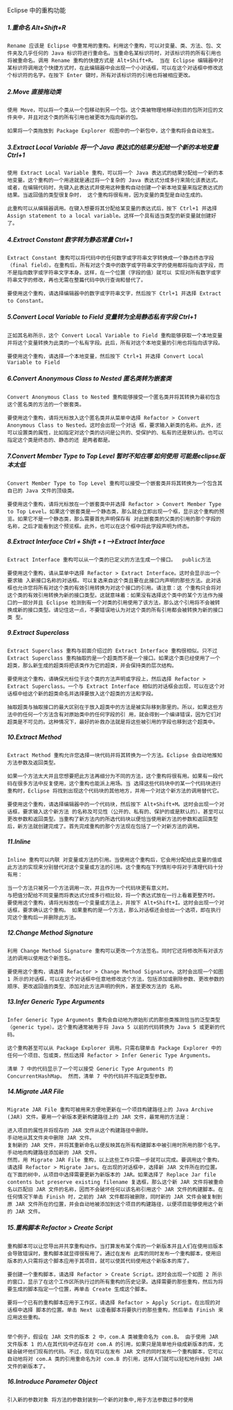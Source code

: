 Eclipse 中的重构功能

##### 1.重命名   Alt+Shift+R

	Rename 应该是 Eclipse 中重常用的重构。利用这个重构，可以对变量、类、方法、包、文件夹及几乎任何的 Java 标识符进行重命名。当重命名某标识符时，对该标识符的所有引用也将被重命名。调用 Rename 重构的快捷方式是 Alt+Shift+R。 当在 Eclipse 编辑器中对某标识符调用这个快捷方式时，在此编辑器中会出现一个小对话框，可以在这个对话框中修改这个标识符的名字。在按下 Enter 键时，所有对该标识符的引用也将被相应更改。

##### 2.Move  直接拖动类

	使用 Move，可以将一个类从一个包移动到另一个包。这个类被物理地移动到目的包所对应的文件夹中，并且对这个类的所有引用也被更改为指向新的包。

	如果将一个类拖放到 Package Explorer 视图中的一个新包中，这个重构将会自动发生。

##### 3.Extract Local Variable   将一个 Java 表达式的结果分配给一个新的本地变量  Ctrl+1

	使用 Extract Local Variable 重构，可以将一个 Java 表达式的结果分配给一个新的本地变量。这个重构的一个用途就是通过将一个复杂的 Java 表达式分成多行来简化该表达式。或者，在编辑代码时，先键入此表达式并使用这种重构自动创建一个新本地变量来指定表达式的结果。当返回值的类型很复杂时， 这个重构将很有用，因为变量的类型是自动生成的。

	此重构可以从编辑器调用。在键入想要将其分配给某变量的表达式后，按下 Ctrl+1 并选择 Assign statement to a local variable。这样一个具有适当类型的新变量就创建好了。

##### 4.Extract Constant   数字转为静态常量   Ctrl+1

	Extract Constant 重构可以将代码中的任何数字或字符串文字转换成一个静态终态字段（final field）。在重构后，所有对这个类中的数字或字符串文字的使用都将指向该字段，而不是指向数字或字符串文字本身。这样，在一个位置（字段的值）就可以 实现对所有数字或字符串文字的修改，再也无需在整篇代码中执行查询和替代了。

	要使用这个重构，请选择编辑器中的数字或字符串文字，然后按下 Ctrl+1 并选择 Extract to Constant。

##### 5.Convert Local Variable to Field   变量转为全局静态私有字段  Ctrl+1 

	正如其名称所示，这个 Convert Local Variable to Field 重构能够获取一个本地变量并将这个变量转换为此类的一个私有字段。此后，所有对这个本地变量的引用也将指向该字段。

	要使用这个重构，请选择一个本地变量，然后按下 Ctrl+1 并选择 Convert Local Variable to Field

##### 6.Convert Anonymous Class to Nested 匿名类转为嵌套类

	Convert Anonymous Class to Nested 重构能够接受一个匿名类并将其转换为最初包含这个匿名类的方法的一个嵌套类。

	要使用这个重构，请将光标放入这个匿名类并从菜单中选择 Refactor > Convert Anonymous Class to Nested。这时会出现一个对话 框，要求输入新类的名称。此外，还可以设置类的属性，比如指定对这个类的访问是公共的、受保护的、私有的还是默认的。也可以指定这个类是终态的、静态的还 是两者都是。

##### 7.Convert Member Type to Top Level  暂时不知在哪 如何使用 可能是eclipse版本太低

	Convert Member Type to Top Level 重构可以接受一个嵌套类并将其转换为一个包含其自已的 Java 文件的顶级类。

	要使用这个重构，请将光标放在一个嵌套类中并选择 Refactor > Convert Member Type to Top Level。如果这个嵌套类是一个静态类，那么就会立即出现一个框，显示这个重构的预览。如果它不是一个静态类，那么需要首先声明保存有 对此嵌套类的父类的引用的那个字段的名称，之后才能看到这个预览框。此外，也可以在这个框中将此字段声明为终态。

##### 8.Extract Interface   Ctrl + Shift + t -->Extract Interface
	Extract Interface 重构可以从一个类的已定义的方法生成一个接口。  public方法

	要使用这个重构，请从菜单中选择 Refactor > Extract Interface。这时会显示出一个要求输 入新接口名称的对话框。可以复选来自这个类且要在此接口内声明的那些方法。此对话框也允许您将所有对这个类的有效引用转换为对这个接口的引用。请注意：这 个重构只会将对这个类的有效引用转换为新的接口类型。这就意味着：如果没有选择这个类中的某个方法作为接口的一部分并且 Eclipse 检测到有一个对类的引用使用了该方法，那么这个引用将不会被转换成新的接口类型。请记住这一点，不要错误地认为对这个类的所有引用都会被转换为新的接口类 型。

##### 9.Extract Superclass

	Extract Superclass 重构与前面介绍过的 Extract Interface 重构很相似。只不过 Extract Superclass 重构抽取的是一个超类而不是一个接口。如果这个类已经使用了一个超类，那么新生成的超类将把该类作为它的超类，并会保持类的层次结构。

	要使用这个重构，请确保光标位于这个类的方法声明或字段上，然后选择 Refactor > Extract Superclass。一个与 Extract Interface 相似的对话框会出现，可以在这个对话框中给这个新的超类命名并选择要放入这个超类的方法和字段。

	抽取超类与抽取接口的最大区别在于放入超类中的方法是被实际移到那里的。所以，如果这些方法中的任何一个方法含有对原始类中的任何字段的引 用，就会得到一个编译错误，因为它们对超类是不可见的。这种情况下，最好的补救办法就是将这些被引用的字段也移到这个超类中。

##### 10.Extract Method

	Extract Method 重构允许您选择一块代码并将其转换为一个方法。Eclipse 会自动地推知方法参数及返回类型。

	如果一个方法太大并且您想要把此方法再细分为不同的方法，这个重构将很有用。如果有一段代码在很多方法中反复使用，这个重构也能派上用场。当 选择这些代码块中的某一个代码块进行重构时，Eclipse 将找到出现这个代码块的其他地方，并用一个对这个新方法的调用替代它。

	要使用这个重构，请选择编辑器中的一个代码块，然后按下 Alt+Shift+M。这时会出现一个对话框，要求输入这个新方法 的名称及可见性（公开的、私有的、保护的或是默认的）。甚至可以更改参数和返回类型。当重构了新方法内的所选代码块以便恰当使用新方法的参数和返回类型 后，新方法就创建完成了。首先完成重构的那个方法现在包括了一个对新方法的调用。

##### 11.Inline

	Inline 重构可以内联 对变量或方法的引用。当使用这个重构后，它会用分配给此变量的值或此方法的实现来分别替代对这个变量或方法的引用。这个重构在下列情形中将对于清理代码十分有用：

	当一个方法只被另一个方法调用一次，并且作为一个代码块更有意义时。
	与把值分配给不同变量而将表达式分成多行相比较，将一个表达式放在一行上看着更整齐时。
	要使用这个重构，请将光标放在一个变量或方法上，并按下 Alt+Shift+I。这时会出现一个对话框，要求确认这个重构。 如果重构的是一个方法，那么对话框还会给出一个选项，即在执行完这个重构后一并删除此方法。

##### 12.Change Method Signature

	利用 Change Method Signature 重构可以更改一个方法签名。同时它还将修改所有对该方法的调用以使用这个新签名。

	要使用这个重构，请选择 Refactor > Change Method Signature。这时会出现一个如图 1 所示的对话框，可以在这个对话框中任意地修改这个方法，包括添加或删除参数、更改参数的顺序、更改返回值的类型、添加对此方法声明的例外，甚至更改方法的 名称。

##### 13.Infer Generic Type Arguments

	Infer Generic Type Arguments 重构会自动地为原始形式的那些类推测恰当的泛型类型（generic type）。这个重构通常被用于将 Java 5 以前的代码转换为 Java 5 或更新的代码。

	这个重构甚至可以从 Package Explorer 调用。只需右键单击 Package Explorer 中的任何一个项目、包或类，然后选择 Refactor > Infer Generic Type Arguments。

	清单 7 中的代码显示了一个可以接受 Generic Type Arguments 的 ConcurrentHashMap。 然而，清单 7 中的代码并不指定类型参数。

##### 14.Migrate JAR File

	Migrate JAR File 重构可被用来方便地更新在一个项目构建路径上的 Java Archive (JAR) 文件。要用一个新版本更新构建路径上的 JAR 文件，最常用的方法是：

	进入项目的属性并将现存的 JAR 文件从这个构建路径中删除。
	手动地从其文件夹中删除 JAR 文件。
	复制新的 JAR 文件，并将其重新命名以便反映其在所有构建脚本中被引用时所用的那个名字。
	手动地向构建路径添加新的 JAR 文件。
	然而，用 Migrate JAR File 重构，以上这些工作只需一步就可以完成。要调用这个重构，请选择 Refactor > Migrate Jars。在出现的对话框中，选择新 JAR 文件所在的位置。在下面的树中，从项目中选择需要更新为新版本的 JAR。如果选择了 Replace Jar file contents but preserve existing filename 复选框，那么这个新 JAR 文件将被重命名以匹配旧 JAR 文件的名称，因而不会破坏任何以该名称引用这个 JAR 文件的构建脚本。在任何情况下单击 Finish 时，之前的 JAR 文件都将被删除，同时新的 JAR 文件会被复制到原 JAR 文件所在的位置，并会自动地被添加到这个项目的构建路径，以便项目能够使用这个新的 JAR 文件。

##### 15.重构脚本 Refactor > Create Script

	重构脚本可以让您导出并共享重构动作。当打算发布某个库的一个新版本并且人们在使用旧版本会导致错误时，重构脚本就显得很有用了。通过在发布 此库的同时发布一个重构脚本，使用旧版本的人只需将这个脚本应用于其项目，就可以使其代码使用这个新版本的库了。

	要创建一个重构脚本，请选择 Refactor > Create Script。这时会出现一个如图 2 所示的窗口，显示了在这个工作区所执行过的所有重构的历史记录。选择需要的那些重构，然后为将要生成的脚本指定一个位置，再单击 Create 生成这个脚本。

	要将一个已有的重构脚本应用于工作区，请选择 Refactor > Apply Script。在出现的对话框中选择 脚本的位置。单击 Next 以查看脚本将要执行的那些重构，然后单击 Finish 来应用这些重构。


	举个例子，假设在 JAR 文件的版本 2 中，com.A 类被重命名为 com.B。 由于使用 JAR 文件版本 1 的人在其代码中还存在对 com.A 的引用，如果只是简单地升级成新版本的库，无疑会破坏他们现有的代码。不过，现在可以在发布 JAR 文件的同时发布一个重构脚本，它可以自动地将对 com.A 类的引用重命名为对 com.B 的引用，这样人们就可以轻松地升级到 JAR 文件的新版本了。

##### 16.Introduce Parameter Object 
	引入新的参数对象 将方法的参数封装到一个新的对象中,用于方法参数过多时使用